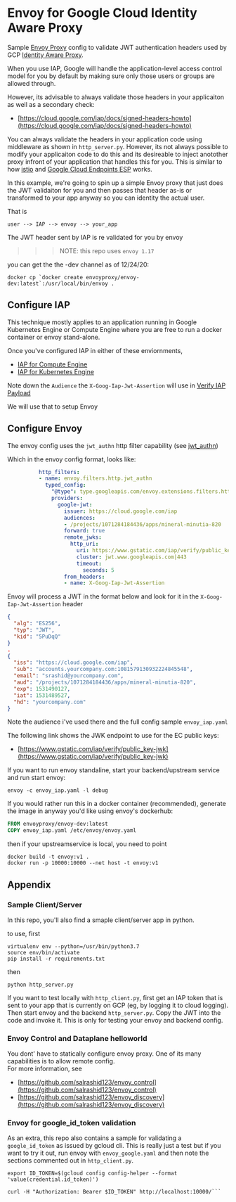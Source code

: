 # Envoy for Google Cloud Identity Aware Proxy


Sample [Envoy Proxy](https://www.envoyproxy.io/) config to validate JWT authentication headers used by GCP [Identity Aware Proxy](https://cloud.google.com/iap/docs/).

When you use IAP, Google will handle the application-level access control model for you by default by making sure only those users or groups are allowed through.

However, its advisable to always validate those headers in your applicaiton as well as a secondary check:
- [https://cloud.google.com/iap/docs/signed-headers-howto](https://cloud.google.com/iap/docs/signed-headers-howto)

You can always validate the headers in your application code using middleware as shown in ```http_server.py```.  However, its not always possible to modify your applicaiton code to do this and its desireable to inject anotother proxy infront of your application that handles this for you.  This is similar to how [istio](https://istio.io/) and [Google Cloud Endpoints ESP](https://cloud.google.com/endpoints/docs/openapi/get-started-compute-engine-docker#running_the_api_and_extensible_service_proxy_in_a_docker_container) works.  

In this example, we're going to spin up a simple Envoy proxy that just does the JWT validaiton for you and then passes that header as-is or transformed to your app anyway so you can identity the actual user.

That is

```user --> IAP --> envoy --> your_app```

The JWT header sent by IAP is re validated for you by envoy


>>> NOTE: this repo uses `envoy 1.17`

you can get the the -dev channel as of 12/24/20:

```
docker cp `docker create envoyproxy/envoy-dev:latest`:/usr/local/bin/envoy .
```

## Configure IAP

This technique mostly applies to an application running in Google Kubernetes Engine or Compute Engine where you are free to run a docker container or envoy stand-alone.

Once you've configured IAP in either of these enviornments,

-  [IAP for Compute Engine](https://cloud.google.com/iap/docs/enabling-compute-howto)
-  [IAP for Kubernetes Engine](https://cloud.google.com/iap/docs/enabling-kubernetes-howto)

Note down the ```Audience``` the  ```X-Goog-Iap-Jwt-Assertion``` will use in [Verify IAP Payload](https://cloud.google.com/iap/docs/signed-headers-howto#verify_the_jwt_payload)

We will use that to setup Envoy

## Configure Envoy

The envoy config uses the ```jwt_authn``` http filter capability (see [jwt_authn](https://github.com/envoyproxy/data-plane-api/blob/master/envoy/config/filter/http/jwt_authn/v2alpha/README.md
))

Which in the envoy config format, looks like:

```yaml
          http_filters:
          - name: envoy.filters.http.jwt_authn
            typed_config:
              "@type": type.googleapis.com/envoy.extensions.filters.http.jwt_authn.v3.JwtAuthentication            
              providers:
                google-jwt:
                  issuer: https://cloud.google.com/iap
                  audiences:
                  - /projects/1071284184436/apps/mineral-minutia-820
                  forward: true
                  remote_jwks:
                    http_uri:
                      uri: https://www.gstatic.com/iap/verify/public_key-jwk
                      cluster: jwt.www.googleapis.com|443
                      timeout:
                        seconds: 5                     
                  from_headers:
                  - name: X-Goog-Iap-Jwt-Assertion
```

Envoy will process a JWT in the format below and look for it in the ```X-Goog-Iap-Jwt-Assertion``` header

```json
{
  "alg": "ES256",
  "typ": "JWT",
  "kid": "5PuDqQ"
}
.
{
  "iss": "https://cloud.google.com/iap",
  "sub": "accounts.yourcompany.com:1081579130932224845548",
  "email": "srashid@yourcompany.com",
  "aud": "/projects/1071284184436/apps/mineral-minutia-820",
  "exp": 1531490127,
  "iat": 1531489527,
  "hd": "yourcompany.com"
}
```

Note the audience i've used there and the full config sample ```envoy_iap.yaml```

The following link shows the JWK endpoint to use for the EC public keys:
 - [https://www.gstatic.com/iap/verify/public_key-jwk](https://www.gstatic.com/iap/verify/public_key-jwk)

If you want to run envoy standaline, start your backend/upstream service and run start envoy:

```
envoy -c envoy_iap.yaml -l debug
```

If you would rather run this in a docker container (recommended), generate the image in anyway you'd like using envoy's dockerhub:

```dockerfile
FROM envoyproxy/envoy-dev:latest
COPY envoy_iap.yaml /etc/envoy/envoy.yaml
```

then if your upstreamservice is local, you need to point

```
docker build -t envoy:v1 .
docker run -p 10000:10000 --net host -t envoy:v1
```


## Appendix

### Sample Client/Server

In this repo, you'll also find a smaple client/server app in python.

to use, first

```
virtualenv env --python=/usr/bin/python3.7
source env/bin/activate
pip install -r requirements.txt
```

then
```
python http_server.py
```

If you want to test locally with ```http_client.py```, first get an IAP token that is sent to your app that is currently on GCP (eg, by logging it to cloud logging).
Then start envoy and the backend ```http_server.py```.  Copy the JWT into the code and invoke it.  This is only for testing your envoy and backend config.


### Envoy Control and Dataplane helloworld

You dont' have to statically configure envoy proxy.  One of its many capabilities is to allow remote config.  
For more information, see

- [https://github.com/salrashid123/envoy_control](https://github.com/salrashid123/envoy_control)
- [https://github.com/salrashid123/envoy_discovery](https://github.com/salrashid123/envoy_discovery)


### Envoy for google_id_token validation

As an extra, this repo also contains a sample for validating a ```google_id_token``` as issued by gcloud cli.
This is really just a test but if you want to try it out, run envoy with ```envoy_google.yaml``` and then note the sections
commented out in ```http_client.py```.

```
export ID_TOKEN=$(gcloud config config-helper --format 'value(credential.id_token)')

curl -H "Authorization: Bearer $ID_TOKEN" http://localhost:10000/```
```
